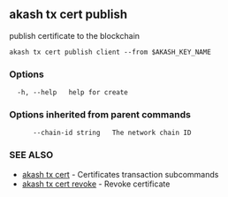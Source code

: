 ## akash tx cert publish

publish certificate to the blockchain

```
akash tx cert publish client --from $AKASH_KEY_NAME
```
### Options

```
  -h, --help   help for create
```

### Options inherited from parent commands

```
      --chain-id string   The network chain ID
```

### SEE ALSO

* [akash tx cert](akash_tx_cert.md)	 - Certificates transaction subcommands
* [akash tx cert revoke](akash_tx_cert_revoke.md)	 - Revoke certificate
